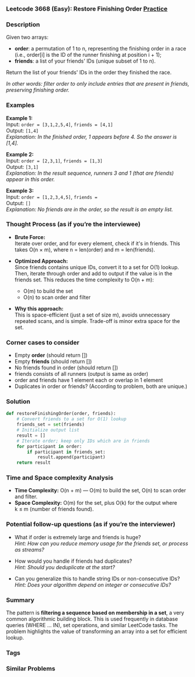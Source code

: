 ### Leetcode 3668 (Easy): Restore Finishing Order [Practice](https://leetcode.com/problems/restore-finishing-order)

### Description  
Given two arrays:
- **order**: a permutation of 1 to n, representing the finishing order in a race (i.e., order[i] is the ID of the runner finishing at position i + 1);
- **friends**: a list of your friends' IDs (unique subset of 1 to n).

Return the list of your friends' IDs in the order they finished the race.

*In other words: filter order to only include entries that are present in friends, preserving finishing order.*

### Examples  

**Example 1:**  
Input: `order = [3,1,2,5,4]`, `friends = [4,1]`  
Output: `[1,4]`  
*Explanation: In the finished order, 1 appears before 4. So the answer is [1,4].*

**Example 2:**  
Input: `order = [2,3,1]`, `friends = [1,3]`  
Output: `[3,1]`  
*Explanation: In the result sequence, runners 3 and 1 (that are friends) appear in this order.*

**Example 3:**  
Input: `order = [1,2,3,4,5]`, `friends = `  
Output: `[]`  
*Explanation: No friends are in the order, so the result is an empty list.*

### Thought Process (as if you’re the interviewee)  
- **Brute Force:**  
  Iterate over order, and for every element, check if it's in friends. This takes O(n × m), where n = len(order) and m = len(friends).

- **Optimized Approach:**  
  Since friends contains unique IDs, convert it to a set for O(1) lookup. Then, iterate through order and add to output if the value is in the friends set. This reduces the time complexity to O(n + m):  
  - O(m) to build the set  
  - O(n) to scan order and filter

- **Why this approach:**  
  This is space-efficient (just a set of size m), avoids unnecessary repeated scans, and is simple. Trade-off is minor extra space for the set.

### Corner cases to consider  
- Empty **order** (should return [])
- Empty **friends** (should return [])
- No friends found in order (should return [])
- friends consists of all runners (output is same as order)
- order and friends have 1 element each or overlap in 1 element
- Duplicates in order or friends? (According to problem, both are unique.)

### Solution

```python
def restoreFinishingOrder(order, friends):
    # Convert friends to a set for O(1) lookup
    friends_set = set(friends)
    # Initialize output list
    result = []
    # Iterate order; keep only IDs which are in friends
    for participant in order:
        if participant in friends_set:
            result.append(participant)
    return result
```

### Time and Space complexity Analysis  

- **Time Complexity:** O(n + m) — O(m) to build the set, O(n) to scan order and filter.
- **Space Complexity:** O(m) for the set, plus O(k) for the output where k ≤ m (number of friends found).

### Potential follow-up questions (as if you’re the interviewer)  

- What if order is extremely large and friends is huge?  
  *Hint: How can you reduce memory usage for the friends set, or process as streams?*

- How would you handle if friends had duplicates?  
  *Hint: Should you deduplicate at the start?*

- Can you generalize this to handle string IDs or non-consecutive IDs?  
  *Hint: Does your algorithm depend on integer or consecutive IDs?*

### Summary
The pattern is **filtering a sequence based on membership in a set**, a very common algorithmic building block. This is used frequently in database queries (WHERE ... IN), set operations, and similar LeetCode tasks. The problem highlights the value of transforming an array into a set for efficient lookup.

### Tags


### Similar Problems
